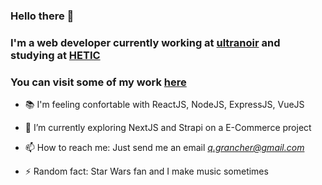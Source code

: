 ### Hello there 👋
### I'm a web developer currently working at [ultranoir](https://www.ultranoir.com/) and studying at [HETIC](https://www.hetic.net/)
### You can visit some of my work [here](https://www.quentingrancher.com/)
- 📚 I'm feeling confortable with ReactJS, NodeJS, ExpressJS, VueJS
- 🌱 I’m currently exploring NextJS and Strapi on a E-Commerce project
- 📫 How to reach me: Just send me an email *q.grancher@gmail.com*

- ⚡ Random fact: Star Wars fan and I make music sometimes


